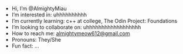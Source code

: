 - Hi, I’m @AlmightyMiau
- I’m interested in: uhhhhhhhhhh
- I’m currently learning: c++ at college, The Odin Project: Foundations
- I’m looking to collaborate on: uhhhhhhhhhhhhhhhhhh
- How to reach me: almightymeow612@gmail.com
- Pronouns: They/She
- Fun fact: ...

<!---
AlmightyMiau/AlmightyMiau is a ✨ special ✨ repository because its `README.md` (this file) appears on your GitHub profile.
You can click the Preview link to take a look at your changes.
--->
